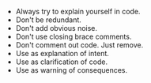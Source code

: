 - Always try to explain yourself in code.
- Don't be redundant.
- Don't add obvious noise.
- Don't use closing brace comments.
- Don't comment out code. Just remove.
- Use as explanation of intent.
- Use as clarification of code.
- Use as warning of consequences.
